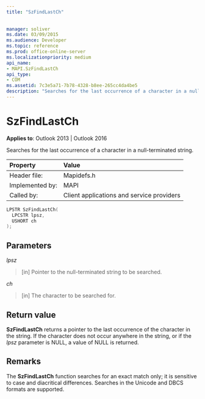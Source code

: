 ```yaml
---
title: "SzFindLastCh"
 
 
manager: soliver
ms.date: 03/09/2015
ms.audience: Developer
ms.topic: reference
ms.prod: office-online-server
ms.localizationpriority: medium
api_name:
- MAPI.SzFindLastCh
api_type:
- COM
ms.assetid: 7c3e5a71-7b78-4328-b8ee-265cc4da4be5
description: "Searches for the last occurrence of a character in a null-terminated string. If the character does not occur, a value of NULL is returned."
---
```


# SzFindLastCh

  
  
**Applies to**: Outlook 2013 | Outlook 2016 
  
Searches for the last occurrence of a character in a null-terminated string. 
  
|Property |Value |
|:-----|:-----|
|Header file:  <br/> |Mapidefs.h  <br/> |
|Implemented by:  <br/> |MAPI  <br/> |
|Called by:  <br/> |Client applications and service providers  <br/> |
   
```cpp
LPSTR SzFindLastCh(
  LPCSTR lpsz,
  USHORT ch
);
```

## Parameters

 _lpsz_
  
> [in] Pointer to the null-terminated string to be searched. 
    
 _ch_
  
> [in] The character to be searched for.
    
## Return value

 **SzFindLastCh** returns a pointer to the last occurrence of the character in the string. If the character does not occur anywhere in the string, or if the _lpsz_ parameter is NULL, a value of NULL is returned. 
  
## Remarks

The **SzFindLastCh** function searches for an exact match only; it is sensitive to case and diacritical differences. Searches in the Unicode and DBCS formats are supported. 
  

